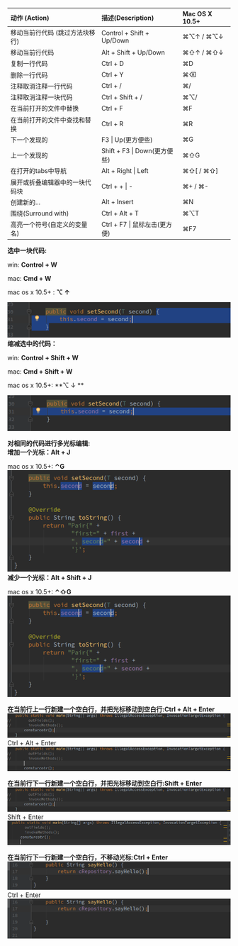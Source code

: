 | 动作 \(Action\) | 描述\(Description\) | Mac OS X 10.5+ |
| :--- | :--- | :--- |
| 移动当前行代码 \(跳过方法块移行\) | Control + Shift + Up/Down | ⌘⌥↑ / ⌘⌥↓ |
| 移动当前行代码 | Alt + Shift + Up/Down | ⌘⇧↑ / ⌘⇧↓ |
| 复制一行代码 | Ctrl + D | ⌘D |
| 删除一行代码 | Ctrl + Y | ⌘⌫ |
| 注释取消注释一行代码 | Ctrl + / | ⌘/ |
| 注释取消注释一块代码 | Ctrl + Shift +  / | ⌘⌥/ |
| 在当前打开的文件中替换 | Ctrl + F | ⌘F |
| 在当前打开的文件中查找和替换 | Ctrl + R | ⌘R |
| 下一个发现的 | F3 \| Up\(更方便些\) | ⌘G |
| 上一个发现的 | Shift + F3 \| Down\(更方便些\) | ⌘⇧G |
| 在打开的tabs中导航 | Alt + Right \| Left | ⌘⇧\[  / ⌘⇧\] |
| 展开或折叠编辑器中的一块代码块 | Ctrl + + \| - | ⌘+ / ⌘- |
| 创建新的... | Alt + Insert | ⌘N |
| 围绕\(Surround with\) | Ctrl + Alt + T | ⌘⌥T |
| 高亮一个符号\(自定义的变量名\) | Ctrl + F7 \| 鼠标左击\(更方便\) | ⌘F7 |

**选中一块代码:**

win: **Control + W**

mac: **Cmd + W**

mac os x 10.5+ : **⌥ ↑**

![](/assets/snapshot25.png)  
**缩减选中的代码：**

win: **Control + Shift + W**

mac: **Cmd + Shift + W**

mac os x 10.5+: **⌥ ↓ **

![](/assets/snapshot26.png)

**对相同的代码进行多光标编辑:**  
**增加一个光标：Alt + J**

mac os x 10.5+: **⌃G**  
![](/assets/snapshot27.png)  
**减少一个光标：Alt + Shift + J**

mac os x 10.5+: **⌃⇧G**  
![](/assets/snapshot28.png)

**在当前行上一行新建一个空白行，并把光标移动到空白行:Ctrl + Alt + Enter**  
![](/assets/snapshot34.png)  
Ctrl + Alt + Enter  
![](/assets/snapshot35.png)

**在当前行下一行新建一个空白行，并把光标移动到空白行:Shift + Enter**  
![](/assets/snapshot34.png)  
Shift + Enter  
![](/assets/snapshot36.png)

**在当前行下一行新建一个空白行，不移动光标:Ctrl + Enter**  
![](/assets/snapshot41.png)  
Ctrl + Enter  
![](/assets/snapshot42.png)

